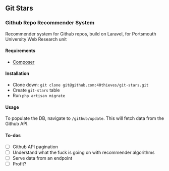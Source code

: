 ## Git Stars

### Github Repo Recommender System

Recommender system for Github repos, build on Laravel, for Portsmouth University Web Research unit

#### Requirements

* [Composer](http://getcomposer.org)

#### Installation

* Clone down: `git clone git@github.com:40thieves/git-stars.git`
* Create `git-stars` table
* Run `php artisan migrate`

#### Usage

To populate the DB, navigate to `/github/update`. This will fetch data from the Github API.

#### To-dos

* [ ] Github API pagination
* [ ] Understand what the fuck is going on with recommender algorithms
* [ ] Serve data from an endpoint
* [ ] Profit?
